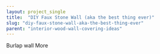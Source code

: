 ```yaml
---
layout: project_single
title:  "DIY Faux Stone Wall (aka the best thing ever)"
slug: "diy-faux-stone-wall-aka-the-best-thing-ever"
parent: "interior-wood-wall-covering-ideas"
---
```

Burlap wall                                                                                                                                                      More
